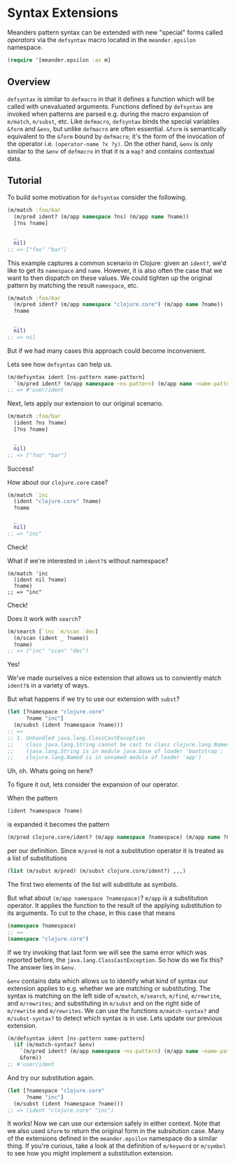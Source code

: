 # Syntax Extensions


Meanders pattern syntax can be extended with new "special" forms called _operators_ via the `defsyntax` macro located in the `meander.epsilon` namespace.


```clj
(require '[meander.epsilon :as m]
```

## Overview

`defsyntax` is similar to `defmacro` in that it defines a function which will be called with unevaluated arguments.
Functions defined by `defsyntax` are invoked when patterns are parsed e.g. during the macro expansion of `m/match`, `m/subst`, etc.
Like `defmacro`, `defsyntax` binds the special variables `&form` and `&env`, but unlike `defmacro` are often essential.
`&form` is semantically equivalent to the `&form` bound by `defmacro`; it's the form of the invocation of the operator i.e. `(operator-name ?x ?y)`.
On the other hand, `&env` is only similar to the `&env` of `defmacro` in that it is a `map?` and contains contextual data.

## Tutorial

To build some motivation for `defsyntax` consider the following.

```clj
(m/match :foo/bar
  (m/pred ident? (m/app namespace ?ns) (m/app name ?name))
  [?ns ?name]
  
  _
  nil)
;; => ["foo" "bar"]
```

This example captures a common scenario in Clojure: given an `ident?`, we'd like to get its `namespace` and `name`.
However, it is also often the case that we want to then dispatch on these values.
We could tighten up the original pattern by matching the result `namespace`, etc.


```clj
(m/match :foo/bar
  (m/pred ident? (m/app namespace "clojure.core") (m/app name ?name))
  ?name
  
  _
  nil)
;; => nil
```

But if we had many cases this approach could become inconvenient.

Lets see how `defsyntax` can help us.

```clj
(m/defsyntax ident [ns-pattern name-pattern]
  `(m/pred ident? (m/app namespace ~ns-pattern) (m/app name ~name-pattern)))
;; => #'user/ident
```

Next, lets apply our extension to our original scenario.

```clj
(m/match :foo/bar
  (ident ?ns ?name)
  [?ns ?name]

  _
  nil)
;; => ["foo" "bar"]
```

Success!

How about our `clojure.core` case?

```clj
(m/match `inc
  (ident "clojure.core" ?name)
  ?name

  _
  nil)
;; => "inc"
```

Check!

What if we're interested in `ident?`s without namespace?

```
(m/match 'inc
  (ident nil ?name)
  ?name)
;; => "inc"
```

Check!

Does it work with `search`?

```clj
(m/search [`inc `m/scan `dec]
  (m/scan (ident _ ?name))
  ?name)
;; => ("inc" "scan" "dec")
```

Yes!

We've made ourselves a nice extension that allows us to conviently match `ident?`s in a variety of ways.

But what happens if we try to use our extension with `subst`?

```clj
(let [?namespace "clojure.core"
      ?name "inc"]
  (m/subst (ident ?namespace ?name)))
;; =>
;; 1. Unhandled java.lang.ClassCastException
;;    class java.lang.String cannot be cast to class clojure.lang.Named
;;    (java.lang.String is in module java.base of loader 'bootstrap';
;;    clojure.lang.Named is in unnamed module of loader 'app')
```

Uh, oh.
Whats going on here?

To figure it out, lets consider the expansion of our operator.

When the pattern

```clj
(ident ?namespace ?name)
```

is expanded it becomes the pattern

```clj
(m/pred clojure.core/ident? (m/app namespace ?namespace) (m/app name ?name))
```

per our definition.
Since `m/pred` is not a substitution operator it is treated as a list of substitutions

```clj
(list (m/subst m/pred) (m/subst clojure.core/ident?) ,,,)
```

The first two elements of the list will substitute as symbols.

But what about `(m/app namespace ?namespace)`?
`m/app` _is_ a substitution operator.
It applies the function to the result of the applying substitution to its arguments.
To cut to the chase, in this case that means

```clj
(namespace ?namespace)
;; ==
(namespace "clojure.core")
```

If we try invoking that last form we will see the same error which was reported before, the `java.lang.ClassCastException`.
So how do we fix this?
The answer lies in `&env`.

`&env` contains data which allows us to identify what kind of syntax our extension applies to e.g. whether we are matching or substituting.
The syntax is matching on the left side of `m/match`, `m/search`, `m/find`, `m/rewrite`, and `m/rewrites`; and substituting in `m/subst` and on the right side of `m/rewrite` and `m/rewrites`.
We can use the functions `m/match-syntax?` and `m/subst-syntax?` to detect which syntax is in use.
Lets update our previous extension.

```clj
(m/defsyntax ident [ns-pattern name-pattern]
  (if (m/match-syntax? &env)
    `(m/pred ident? (m/app namespace ~ns-pattern) (m/app name ~name-pattern))
    &form))
;; #'user/ident
```

And try our substitution again.

```clj
(let [?namespace "clojure.core"
      ?name "inc"]
  (m/subst (ident ?namespace ?name)))
;; => (ident "clojure.core" "inc")
```

It works!
Now we can use our extension safely in either context.
Note that we also used `&form` to return the original form in the subsitution case.
Many of the extensions defined in the `meander.epsilon` namespace do a similar thing.
If you're curious, take a look at the definition of `m/keyword` or `m/symbol` to see how you might implement a substitution extension.
